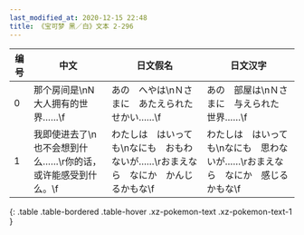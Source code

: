 ```yaml
---
last_modified_at: 2020-12-15 22:48
title: 《宝可梦 黑／白》文本 2-296
---
```

| 编号 | 中文 | 日文假名 | 日文汉字 |
| ---- | ---- | ---- | --- |
| 0 | 那个房间是\nN大人拥有的世界……\f | あの　へやは\nＮさまに　あたえられた　せかい……\f | あの　部屋は\nＮさまに　与えられた　世界……\f |
| 1 | 我即使进去了\n也不会想到什么……\r你的话，或许能感受到什么。\f | わたしは　はいっても\nなにも　おもわないが……\rおまえなら　なにか　かんじるかもな\f | わたしは　はいっても\nなにも　思わないが……\rおまえなら　なにか　感じるかもな\f |
{: .table .table-bordered .table-hover .xz-pokemon-text .xz-pokemon-text-1 }